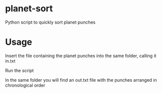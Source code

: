 # planet-sort
Python script to quickly sort planet punches

Usage
========
Insert the file containing the planet punches into the same folder, calling it in.txt

Run the script

In the same folder you will find an out.txt file with the punches arranged in chronological order
